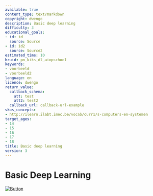 ```yaml
---
available: true
content_type: text/markdown
copyright: dwengo
description: Basic deep learning
difficulty: 3
educational_goals:
- id: id
  source: Source
- id: id2
  source: Source2
estimated_time: 10
hruid: pn_kiks_dl_aiopschool
keywords:
- voorbeeld
- voorbeeld2
language: en
licence: dwengo
return_value:
  callback_schema:
    att: test
    att2: test2
  callback_url: callback-url-example
skos_concepts:
- http://ilearn.ilabt.imec.be/vocab/curr1/s-computers-en-systemen
target_ages:
- 14
- 15
- 16
- 17
- 18
title: Basic deep learning
version: 3
---
```

# Basic Deep Learning

[![](embed/Button.png "Button")](https://kiks.ilabt.imec.be/jupyterhub/?id=1700 "Notebooks KIKS Deep Learning")